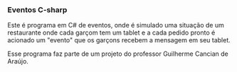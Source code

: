 ### Eventos C-sharp

Este é programa em C# de eventos, onde é simulado uma situação de um restaurante onde cada garçom tem um tablet e a cada pedido pronto é acionado um "evento" que os garçons recebem a mensagem em seu tablet.

Esse programa faz parte de um projeto do professor Guilherme Cancian de Araújo.